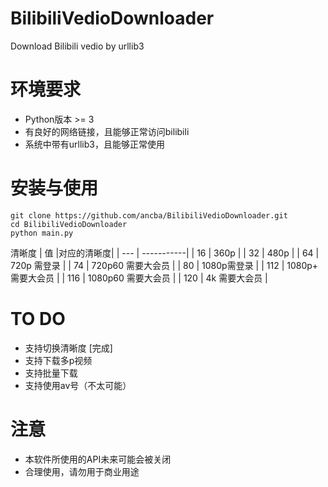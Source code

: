 # BilibiliVedioDownloader
Download Bilibili vedio by urllib3

# 环境要求
* Python版本 >= 3
* 有良好的网络链接，且能够正常访问bilibili
* 系统中带有urllib3，且能够正常使用

# 安装与使用
```
git clone https://github.com/ancba/BilibiliVedioDownloader.git
cd BilibiliVedioDownloader
python main.py
```
清晰度
| 值 |对应的清晰度|
| --- | -----------|
| 16 | 360p        |
| 32 | 480p        |
| 64 | 720p 需登录 |
| 74 | 720p60 需要大会员 |
| 80 | 1080p需登录 |
| 112 | 1080p+ 需要大会员 |
| 116 | 1080p60 需要大会员 |
| 120 | 4k 需要大会员 |
# TO DO
* 支持切换清晰度 [完成]
* 支持下载多p视频
* 支持批量下载
* 支持使用av号（不太可能）

# 注意
* 本软件所使用的API未来可能会被关闭
* 合理使用，请勿用于商业用途

